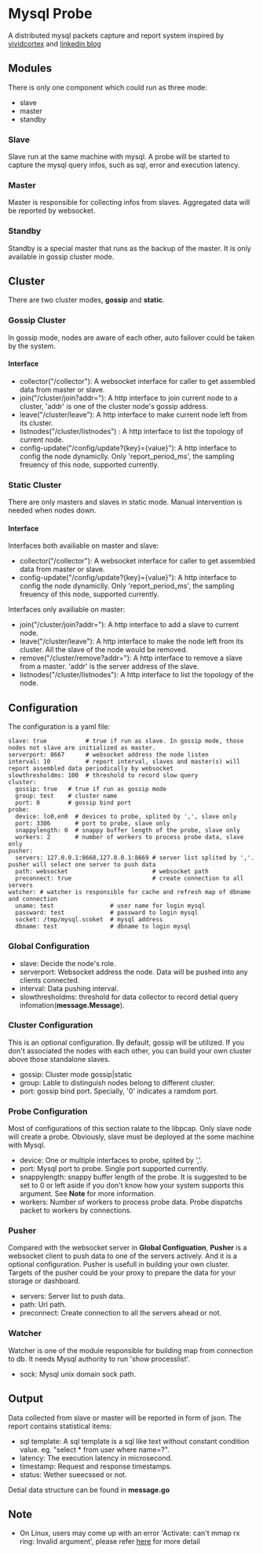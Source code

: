 # Mysql Probe
A distributed mysql packets capture and report system inspired by [vividcortex](https://www.vividcortex.com/) and [linkedin blog](https://engineering.linkedin.com/blog/2017/09/query-analyzer--a-tool-for-analyzing-mysql-queries-without-overh)

## Modules
There is only one component which could run as three mode:
* slave
* master
* standby

### Slave
Slave run at the same machine with mysql. A probe will be started to capture the mysql query infos, such as sql, error and execution latency.

### Master
Master is responsible for collecting infos from slaves. Aggregated data will be reported by websocket.

### Standby
Standby is a special master that runs as the backup of the master. It is only available in gossip cluster mode.

## Cluster
There are two cluster modes, **gossip** and **static**. 

### Gossip Cluster
In gossip mode, nodes are aware of each other, auto failover could be taken by the system.

#### Interface
* collector("/collector"): A websocket interface for caller to get assembled data from master or slave.
* join("/cluster/join?addr="): A http interface to join current node to a cluster, 'addr' is one of the cluster node's gossip address.
* leave("/cluster/leave"): A http interface to make current node left from its cluster.
* listnodes("/cluster/listnodes") : A http interface to list the topology of current node.
* config-update("/config/update?{key}={value}"): A http interface to config the node dynamiclly. Only 'report\_period\_ms', the sampling freuency of this node, supported currently.

### Static Cluster
There are only masters and slaves in static mode. Manual intervention is needed when nodes down.

#### Interface

Interfaces both availiable on master and slave:

* collector("/collector"): A websocket interface for caller to get assembled data from master or slave.
* config-update("/config/update?{key}={value}"): A http interface to config the node dynamiclly. Only 'report\_period\_ms', the sampling freuency of this node, supported currently. 

Interfaces only availiable on master:

* join("/cluster/join?addr="): A http interface to add a slave to current node.
* leave("/cluster/leave"): A http interface to make the node left from its cluster. All the slave of the node would be removed.
* remove("/cluster/remove?addr="): A http interface to remove a slave from a master. 'addr' is the server address of the slave.
* listnodes("/cluster/listnodes"): A http interface to list the topology of the node.

## Configuration
The configuration is a yaml file:

	slave: true           # true if run as slave. In gossip mode, those nodes not slave are initialized as master. 
	serverport: 8667      # websocket address the node listen
	interval: 10          # report interval, slaves and master(s) will report assembled data periodically by websocket
	slowthresholdms: 100  # threshold to record slow query
	cluster:
	  gossip: true   # true if run as gossip mode
  	  group: test    # cluster name
  	  port: 0        # gossip bind port
	probe:
	  device: lo0,en0  # devices to probe, splited by ',', slave only
	  port: 3306       # port to probe, slave only
	  snappylength: 0  # snappy buffer length of the probe, slave only
	  workers: 2       # number of workers to process probe data, slave only
	pusher:
	  servers: 127.0.0.1:8668,127.0.0.1:8669 # server list splited by ','. pusher will select one server to push data
	  path: websocket                        # websocket path
	  preconnect: true                       # create connection to all servers
	watcher: # watcher is responsible for cache and refresh map of dbname and connection
	  uname: test                # user name for login mysql
	  passward: test             # passward to login mysql
	  socket: /tmp/mysql.scoket  # mysql address
	  dbname: test               # dbname to login mysql

### Global Configuration

* slave: Decide the node's role.
* serverport: Websocket address the node. Data will be pushed into any clients connected.
* interval: Data pushing interval.
* slowthresholdms: threshold for data collector to record detial query infomation(**message.Message**).

### Cluster Configuration

This is an optional configuration. By default, gossip will be utilized. If you don't associated the nodes with each other, you can build your own cluster above those standalone slaves.

* gossip: Cluster mode gossip|static
* group: Lable to distinguish nodes belong to different cluster.
* port: gossip bind port. Specially, '0' indicates a ramdom port.

### Probe Configuration

Most of configurations of this section ralate to the libpcap. Only slave node will create a probe. Obviously, slave must be deployed at the some machine with Mysql.

* device: One or multiple interfaces to probe, splited by ','.
* port: Mysql port to probe. Single port supported currently.
* snappylength: snappy buffer length of the probe. It is suggested to be set to 0 or left aside if you don't know how your system supports this argument. See **Note** for more information.
* workers: Number of workers to process probe data. Probe dispatchs packet to workers by connections.

### Pusher

Compared with the websocket server in **Global Configuation**, **Pusher** is a websocket client to push data to one of the servers actively. And it is a optional configuration. Pusher is usefull in building your own cluster. Targets of the pusher could be your proxy to prepare the data for your storage or dashboard.

* servers: Server list to push data.
* path: Url path.
* preconnect: Create connection to all the servers ahead or not.

### Watcher

Watcher is one of the module responsible for building map from connection to db. It needs Mysql authority to run 'show processlist'.

* sock: Mysql unix domain sock path.

## Output
Data collected from slave or master will be reported in form of json. The report contains statistical items:

* sql template: A sql template is a sql like text without constant condition value. eg. "select * from user where name=?".
* latency: The execution latency in microsecond.
* timestamp: Request and response timestamps.
* status: Wether sueecssed or not.

Detial data structure can be found in **message.go**

## Note
* On Linux, users may come up with an error 'Activate: can't mmap rx ring: Invalid argument', please refer [here](https://stackoverflow.com/questions/11397367/issue-in-pcap-set-buffer-size) for more detail
